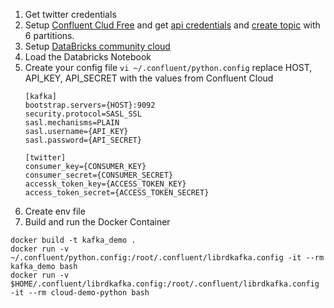 1. Get twitter credentials
2. Setup [Confluent Clud Free](https://www.confluent.io/get-started/) and get [api credentials](https://docs.confluent.io/cloud/current/access-management/authenticate/api-keys/api-keys.html) and [create topic](https://docs.confluent.io/cloud/current/get-started/index.html#step-2-create-a-ak-topic) with 6 partitions.
3. Setup [DataBricks community cloud](https://databricks.com/try-databricks)
4. Load the Databricks Notebook
5. Create your config file `vi ~/.confluent/python.config` replace HOST, API_KEY, API_SECRET with the values from Confluent Cloud
   ```
   [kafka]
   bootstrap.servers={HOST}:9092
   security.protocol=SASL_SSL
   sasl.mechanisms=PLAIN
   sasl.username={API_KEY}
   sasl.password={API_SECRET}
   
   [twitter]
   consumer_key={CONSUMER_KEY}
   consumer_secret={CONSUMER_SECRET}
   accessk_token_key={ACCESS_TOKEN_KEY}
   access_token_secret={ACCESS_TOKEN_SECRET}
   
   ```
7. Create env file
8. Build and run the Docker Container
  ```
  docker build -t kafka_demo .
  docker run -v ~/.confluent/python.config:/root/.confluent/librdkafka.config -it --rm kafka_demo bash
  docker run -v $HOME/.confluent/librdkafka.config:/root/.confluent/librdkafka.config -it --rm cloud-demo-python bash
  ```
